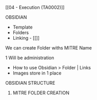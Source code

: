 [[04 - Execution (TA0002)]]



OBSIDIAN
- Template
- Folders 
- Linking - [[]]

We can create Folder withs MITRE Name

1 Will be administration
- How to use Obsidian > Folder | Links
- Images store in 1 place

OBSIDIAN STRUCTURE
1. MITRE FOLDER CREATION

